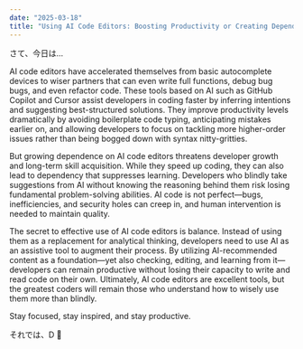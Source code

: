 ```yaml
---
date: "2025-03-18"
title: "Using AI Code Editors: Boosting Productivity or Creating Dependency?"
---
```


さて、今日は...

AI code editors have accelerated themselves from basic autocomplete devices to wiser partners that can even write full functions, debug bug bugs, and even refactor code. These tools based on AI such as GitHub Copilot and Cursor assist developers in coding faster by inferring intentions and suggesting best-structured solutions. They improve productivity levels dramatically by avoiding boilerplate code typing, anticipating mistakes earlier on, and allowing developers to focus on tackling more higher-order issues rather than being bogged down with syntax nitty-gritties.

But growing dependence on AI code editors threatens developer growth and long-term skill acquisition. While they speed up coding, they can also lead to dependency that suppresses learning. Developers who blindly take suggestions from AI without knowing the reasoning behind them risk losing fundamental problem-solving abilities. AI code is not perfect—bugs, inefficiencies, and security holes can creep in, and human intervention is needed to maintain quality.

The secret to effective use of AI code editors is balance. Instead of using them as a replacement for analytical thinking, developers need to use AI as an assistive tool to augment their process. By utilizing AI-recommended content as a foundation—yet also checking, editing, and learning from it—developers can remain productive without losing their capacity to write and read code on their own. Ultimately, AI code editors are excellent tools, but the greatest coders will remain those who understand how to wisely use them more than blindly.

Stay focused, stay inspired, and stay productive.

それでは、D 🍶
